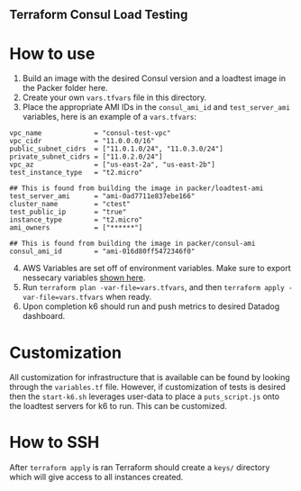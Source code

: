 ## Terraform Consul Load Testing

# How to use
1. Build an image with the desired Consul version and a loadtest image in the Packer folder here.
2. Create your own `vars.tfvars` file in this directory.
3. Place the appropriate AMI IDs in the `consul_ami_id` and `test_server_ami` variables, here is an example of a `vars.tfvars`:
```
vpc_name             = "consul-test-vpc"
vpc_cidr             = "11.0.0.0/16"
public_subnet_cidrs  = ["11.0.1.0/24", "11.0.3.0/24"]
private_subnet_cidrs = ["11.0.2.0/24"]
vpc_az               = ["us-east-2a", "us-east-2b"]
test_instance_type   = "t2.micro"

## This is found from building the image in packer/loadtest-ami
test_server_ami      = "ami-0ad7711e837ebe166"
cluster_name         = "ctest"
test_public_ip       = "true"
instance_type        = "t2.micro"
ami_owners           = ["******"]

## This is found from building the image in packer/consul-ami
consul_ami_id        = "ami-016d80ff5472346f0"
```
4. AWS Variables are set off of environment variables. Make sure to export nessecary variables [shown here](https://registry.terraform.io/providers/hashicorp/aws/latest/docs#environment-variables).
5. Run `terraform plan -var-file=vars.tfvars`, and then `terraform apply -var-file=vars.tfvars` when ready.
6. Upon completion k6 should run and push metrics to desired Datadog dashboard. 

# Customization 
All customization for infrastructure that is available can be found by looking through the `variables.tf` file. However, if customization of tests is desired then the `start-k6.sh` leverages user-data to place a `puts_script.js` onto the loadtest servers for k6 to run. This can be customized.

# How to SSH
After `terraform apply` is ran Terraform should create a `keys/` directory which will give access to all instances created. 
